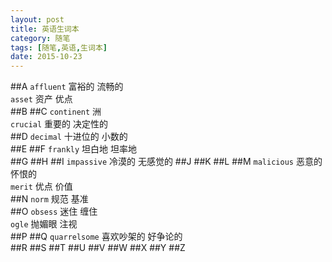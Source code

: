 ```yaml
---
layout: post
title: 英语生词本
category: 随笔
tags: [随笔,英语,生词本]
date: 2015-10-23
---
```

##A
`affluent` 富裕的 流畅的  
`asset` 资产 优点  
##B
##C
`continent` 洲  
`crucial` 重要的 决定性的  
##D
`decimal` 十进位的 小数的  
##E
##F
`frankly` 坦白地 坦率地  
##G
##H
##I
`impassive` 冷漠的 无感觉的
##J
##K
##L
##M
`malicious` 恶意的 怀恨的  
`merit` 优点 价值  
##N
`norm` 规范 基准  
##O
`obsess` 迷住 缠住  
`ogle` 抛媚眼 注视  
##P
##Q
`quarrelsome` 喜欢吵架的 好争论的  
##R
##S
##T
##U
##V
##W
##X
##Y
##Z